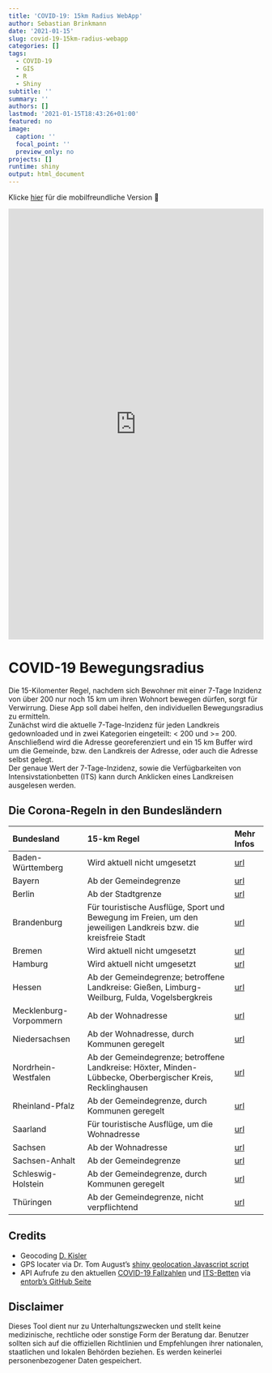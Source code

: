 ```yaml
---
title: 'COVID-19: 15km Radius WebApp'
author: Sebastian Brinkmann
date: '2021-01-15'
slug: covid-19-15km-radius-webapp
categories: []
tags:
  - COVID-19
  - GIS
  - R
  - Shiny
subtitle: ''
summary: ''
authors: []
lastmod: '2021-01-15T18:43:26+01:00'
featured: no
image:
  caption: ''
  focal_point: ''
  preview_only: no
projects: []
runtime: shiny
output: html_document
---
```

Klicke [hier](https://datageobrinkmann.be/bewegungsradius/) für die mobilfreundliche Version :iphone:<br />
<iframe height="850px" width="100%" frameborder="no" src="https://datageobrinkmann.be/bewegungsradius/"> </iframe>
<br />

# COVID-19 Bewegungsradius
Die 15-Kilomenter Regel, nachdem sich Bewohner mit einer 7-Tage Inzidenz
von über 200 nur noch 15 km um ihren Wohnort bewegen dürfen, sorgt für
Verwirrung. Diese App soll dabei helfen, den individuellen
Bewegungsradius zu ermitteln.  
Zunächst wird die aktuelle 7-Tage-Inzidenz für jeden Landkreis
gedownloaded und in zwei Kategorien eingeteilt: \< 200 und \>= 200.
Anschließend wird die Adresse georeferenziert und ein 15 km Buffer wird
um die Gemeinde, bzw. den Landkreis der Adresse, oder auch die Adresse
selbst gelegt.  
Der genaue Wert der 7-Tage-Inzidenz, sowie die Verfügbarkeiten von
Intensivstationbetten (ITS) kann durch Anklicken eines Landkreisen
ausgelesen werden.

## Die Corona-Regeln in den Bundesländern

| Bundesland             | 15-km Regel                                                                                                    | Mehr Infos                                                                                                                                       |
| :--------------------- | :------------------------------------------------------------------------------------------------------------- | :----------------------------------------------------------------------------------------------------------------------------------------------- |
| Baden-Württemberg      | Wird aktuell nicht umgesetzt                                                                                   | [url](https://www.baden-wuerttemberg.de/de/service/aktuelle-infos-zu-corona/)                                                                    |
| Bayern                 | Ab der Gemeindegrenze                                                                                          | [url](https://www.corona-katastrophenschutz.bayern.de/faq/index.php)                                                                             |
| Berlin                 | Ab der Stadtgrenze                                                                                             | [url](https://www.rbb24.de/politik/thema/2020/coronavirus/beitraege_neu/2020/04/berlin-corona-massnahmen-lockerung-ausgang-kontakt-erlaubt.html) |
| Brandenburg            | Für touristische Ausflüge, Sport und Bewegung im Freien, um den jeweiligen Landkreis bzw. die kreisfreie Stadt | [url](https://kkm.brandenburg.de/kkm/de/)                                                                                                        |
| Bremen                 | Wird aktuell nicht umgesetzt                                                                                   | [url](https://www.bremen.de/corona)                                                                                                              |
| Hamburg                | Wird aktuell nicht umgesetzt                                                                                   | [url](https://www.hamburg.de/coronavirus/)                                                                                                       |
| Hessen                 | Ab der Gemeindegrenze; betroffene Landkreise: Gießen, Limburg-Weilburg, Fulda, Vogelsbergkreis                 | [url](https://www.faz.net/aktuell/rhein-main/corona-weitere-kreise-in-hessen-fuehren-15-kilometer-regel-ein-17143539.html)                       |
| Mecklenburg-Vorpommern | Ab der Wohnadresse                                                                                             | [url](https://www.regierung-mv.de/corona/Corona-Regeln-seit-10.01.2021/)                                                                         |
| Niedersachsen          | Ab der Wohnadresse, durch Kommunen geregelt                                                                    | [url](https://www.niedersachsen.de/Coronavirus)                                                                                                  |
| Nordrhein-Westfalen    | Ab der Gemeindegrenze; betroffene Landkreise: Höxter, Minden-Lübbecke, Oberbergischer Kreis, Recklinghausen    | [url](https://www.land.nrw/corona)                                                                                                               |
| Rheinland-Pfalz        | Ab der Gemeindegrenze, durch Kommunen geregelt                                                                 | [url](https://corona.rlp.de/index.php?id=34836)                                                                                                  |
| Saarland               | Für touristische Ausflüge, um die Wohnadresse                                                                  | [url](https://www.saarland.de/DE/portale/corona/home/home_node.html)                                                                             |
| Sachsen                | Ab der Wohnadresse                                                                                             | [url](https://www.coronavirus.sachsen.de/index.html)                                                                                             |
| Sachsen-Anhalt         | Ab der Gemeindegrenze                                                                                          | [url](https://coronavirus.sachsen-anhalt.de/)                                                                                                    |
| Schleswig-Holstein     | Ab der Gemeindegrenze, durch Kommunen geregelt                                                                 | [url](https://www.schleswig-holstein.de/DE/Schwerpunkte/Coronavirus/FAQ/Dossier/Allgemeines_Verwaltung.html)                                     |
| Thüringen              | Ab der Gemeindegrenze, nicht verpflichtend                                                                     | [url](https://corona.thueringen.de/)                                                                                                             |

## Credits

  - Geocoding [D.
    Kisler](https://datascienceplus.com/osm-nominatim-with-r-getting-locations-geo-coordinates-by-its-address/)
  - GPS locater via Dr. Tom August’s [shiny geolocation Javascript
    script](https://github.com/AugustT/shiny_geolocation)
  - API Aufrufe zu den aktuellen [COVID-19
    Fallzahlen](https://services7.arcgis.com/mOBPykOjAyBO2ZKk/ArcGIS/rest/services/Covid19_RKI_Sums/FeatureServer/0/)
    und [ITS-Betten](https://www.divi.de/register/tagesreport) via
    [entorb’s GitHub
    Seite](https://github.com/entorb/COVID-19-Coronavirus-German-Regions)

## Disclaimer

Dieses Tool dient nur zu Unterhaltungszwecken und stellt keine
medizinische, rechtliche oder sonstige Form der Beratung dar. Benutzer
sollten sich auf die offiziellen Richtlinien und Empfehlungen ihrer
nationalen, staatlichen und lokalen Behörden beziehen. Es werden
keinerlei personenbezogener Daten gespeichert.